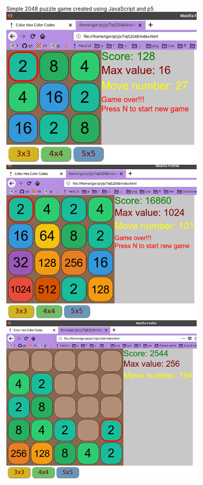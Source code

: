 Simple 2048 puzzle game created using JavaScript and p5
![Alt text](screenshot3x3.png?raw=true "Screenshot")
![Alt text](screenshot4x4.png?raw=true "Screenshot")
![Alt text](screenshot5x5.png?raw=true "Screenshot")
